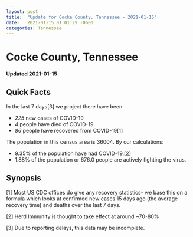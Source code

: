 ```yaml
---
layout: post
title:  "Update for Cocke County, Tennessee - 2021-01-15"
date:   2021-01-15 01:01:29 -0600
categories: Tennessee
---
```


# Cocke County, Tennessee
#### Updated 2021-01-15

## Quick Facts

In the last 7 days[3] we project there have been
- *225* new cases of COVID-19
- *4* people have died of COVID-19
- *86* people have recovered from COVID-19[1]

The population in this census area is 36004. By our calculations:
- 9.35% of the population have had COVID-19.[2]
- 1.88% of the population or 676.0 people are actively fighting the virus.

## Synopsis




[1] Most US CDC offices do give any recovery statistics- we base this on a formula which looks at confirmed new cases
15 days ago (the average recovery time) and deaths over the last 7 days.

[2] Herd Immunity is thought to take effect at around ~70-80%

[3] Due to reporting delays, this data may be incomplete.
 
    